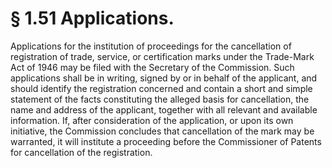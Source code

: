 # § 1.51   Applications.

Applications for the institution of proceedings for the cancellation of registration of trade, service, or certification marks under the Trade-Mark Act of 1946 may be filed with the Secretary of the Commission. Such applications shall be in writing, signed by or in behalf of the applicant, and should identify the registration concerned and contain a short and simple statement of the facts constituting the alleged basis for cancellation, the name and address of the applicant, together with all relevant and available information. If, after consideration of the application, or upon its own initiative, the Commission concludes that cancellation of the mark may be warranted, it will institute a proceeding before the Commissioner of Patents for cancellation of the registration.





